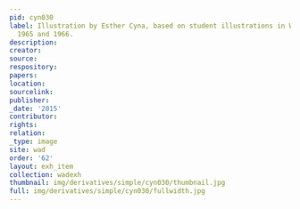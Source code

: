 ```yaml
---
pid: cyn030
label: Illustration by Esther Cyna, based on student illustrations in Wadleigh Way,
  1965 and 1966.
description:
creator:
source:
respository:
papers:
location:
sourcelink:
publisher:
_date: '2015'
contributor:
rights:
relation:
_type: image
site: wad
order: '62'
layout: exh_item
collection: wadexh
thumbnail: img/derivatives/simple/cyn030/thumbnail.jpg
full: img/derivatives/simple/cyn030/fullwidth.jpg
---
```

